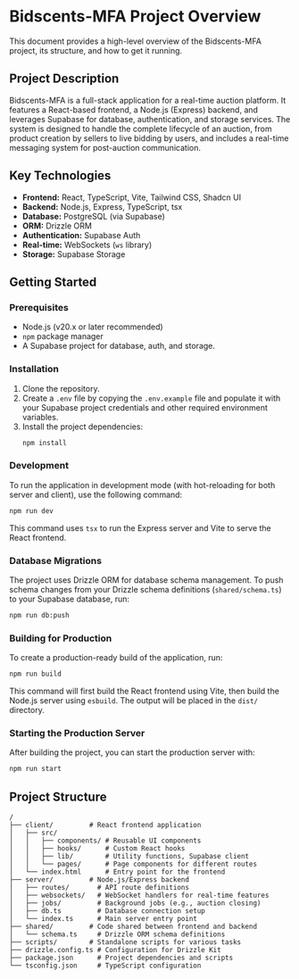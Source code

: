 # Bidscents-MFA Project Overview

This document provides a high-level overview of the Bidscents-MFA project, its structure, and how to get it running.

## Project Description

Bidscents-MFA is a full-stack application for a real-time auction platform. It features a React-based frontend, a Node.js (Express) backend, and leverages Supabase for database, authentication, and storage services. The system is designed to handle the complete lifecycle of an auction, from product creation by sellers to live bidding by users, and includes a real-time messaging system for post-auction communication.

## Key Technologies

-   **Frontend:** React, TypeScript, Vite, Tailwind CSS, Shadcn UI
-   **Backend:** Node.js, Express, TypeScript, tsx
-   **Database:** PostgreSQL (via Supabase)
-   **ORM:** Drizzle ORM
-   **Authentication:** Supabase Auth
-   **Real-time:** WebSockets (`ws` library)
-   **Storage:** Supabase Storage

## Getting Started

### Prerequisites

-   Node.js (v20.x or later recommended)
-   `npm` package manager
-   A Supabase project for database, auth, and storage.

### Installation

1.  Clone the repository.
2.  Create a `.env` file by copying the `.env.example` file and populate it with your Supabase project credentials and other required environment variables.
3.  Install the project dependencies:
    ```bash
    npm install
    ```

### Development

To run the application in development mode (with hot-reloading for both server and client), use the following command:

```bash
npm run dev
```

This command uses `tsx` to run the Express server and Vite to serve the React frontend.

### Database Migrations

The project uses Drizzle ORM for database schema management. To push schema changes from your Drizzle schema definitions (`shared/schema.ts`) to your Supabase database, run:

```bash
npm run db:push
```

### Building for Production

To create a production-ready build of the application, run:

```bash
npm run build
```

This command will first build the React frontend using Vite, then build the Node.js server using `esbuild`. The output will be placed in the `dist/` directory.

### Starting the Production Server

After building the project, you can start the production server with:

```bash
npm run start
```

## Project Structure

```
/
├── client/         # React frontend application
│   ├── src/
│   │   ├── components/ # Reusable UI components
│   │   ├── hooks/      # Custom React hooks
│   │   ├── lib/        # Utility functions, Supabase client
│   │   └── pages/      # Page components for different routes
│   └── index.html      # Entry point for the frontend
├── server/         # Node.js/Express backend
│   ├── routes/       # API route definitions
│   ├── websockets/   # WebSocket handlers for real-time features
│   ├── jobs/         # Background jobs (e.g., auction closing)
│   ├── db.ts         # Database connection setup
│   └── index.ts      # Main server entry point
├── shared/         # Code shared between frontend and backend
│   └── schema.ts     # Drizzle ORM schema definitions
├── scripts/        # Standalone scripts for various tasks
├── drizzle.config.ts # Configuration for Drizzle Kit
├── package.json      # Project dependencies and scripts
└── tsconfig.json     # TypeScript configuration
```
